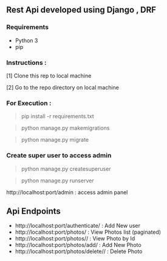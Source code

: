 ## Rest Api developed using Django , DRF

### Requirements

* Python 3
* pip


### Instructions :

[1] Clone this rep to local machine

[2] Go to the repo directory on local machine

### For Execution :

> pip install -r requirements.txt

> python manage.py makemigrations

> python manage.py migrate

### Create super user to access admin
> python manage.py createsuperuser

> python manage.py runserver

http://localhost:port/admin : access admin panel

## Api Endpoints

* http://localhost:port/authenticate/         : Add New user
* http://localhost:port/photos/               : View Photos list (paginated)
* http://localhost:port/photos/<id>/          : View Photo by Id
* http://localhost:port/photos/add/           : Add New Photo
* http://localhost:port/photos/delete/<id>/   : Delete Photo
